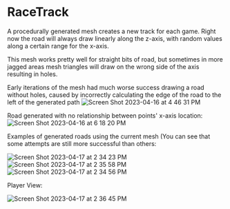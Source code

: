 # RaceTrack

A procedurally generated mesh creates a new track for each game. Right now the road will always draw linearly along the z-axis, with random values along a certain range for the x-axis. 

This mesh works pretty well for straight bits of road, but sometimes in more jagged areas mesh triangles will draw on the wrong side of the  axis resulting in holes.

Early iterations of the mesh had much worse success drawing a road without holes, caused by incorrectly calculating the edge of the road to the left of the generated path
![Screen Shot 2023-04-16 at 4 46 31 PM](https://user-images.githubusercontent.com/97715354/232568251-374f227d-50c9-4320-a729-0f6093025e4d.png)

Road generated with no relationship between points' x-axis location:
![Screen Shot 2023-04-16 at 6 18 20 PM](https://user-images.githubusercontent.com/97715354/232568432-94530ec3-4be5-49d4-8579-b32281e4e02f.png)

Examples of generated roads using the current mesh (You can see that some attempts are still more successful than others:

![Screen Shot 2023-04-17 at 2 34 23 PM](https://user-images.githubusercontent.com/97715354/232567264-3fbf025b-2cd9-4281-b3cf-18e14f686e2c.png)
![Screen Shot 2023-04-17 at 2 35 58 PM](https://user-images.githubusercontent.com/97715354/232567266-018e056b-e49b-4f0f-8f48-98f67c7bd5a5.png)
![Screen Shot 2023-04-17 at 2 34 56 PM](https://user-images.githubusercontent.com/97715354/232567267-2dc777fd-929b-4358-9cf1-fc25400d3f62.png)

Player View:

![Screen Shot 2023-04-17 at 2 36 45 PM](https://user-images.githubusercontent.com/97715354/232567327-94d8856a-dabc-4e30-93c8-3d0412c02c7b.png)
